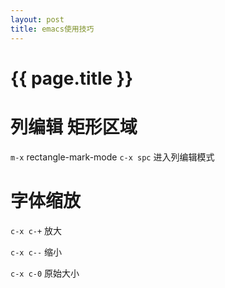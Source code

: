 ```yaml
---
layout: post
title: emacs使用技巧
---
```

{{ page.title }}
=============

# 列编辑 矩形区域

`m-x` rectangle-mark-mode `c-x spc` 进入列编辑模式

# 字体缩放

`c-x c-+` 放大

`c-x c--` 缩小

`c-x c-0` 原始大小
